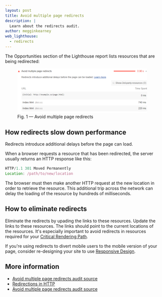 ```yaml
---
layout: post
title: Avoid multiple page redirects
description: |
  Learn about the redirects audit.
author: megginkearney
web_lighthouse:
  - redirects
---
```



The Opportunities section of the Lighthouse report
lists resources that are being redirected: 

<figure class="w-figure">
  <img class="w-screenshot w-screenshot--filled" src="redirects.png" alt="">
  <figcaption class="w-figcaption">
    Fig. 1 — Avoid multiple page redirects
  </figcaption>
</figure>

## How redirects slow down performance

Redirects introduce additional delays before the page can load.

When a browser requests a resource that has been redirected,
the server usually returns an HTTP response like this:

```js
HTTP/1.1 301 Moved Permanently
Location: /path/to/new/location
```

The browser must then make another HTTP request at the new location
in order to retrieve the resource.
This additional trip across the network can delay the loading
of the resource by hundreds of milliseconds.

## How to eliminate redirects

Eliminate the redirects by upading the links to these resources.
Update the links to these resources.
The links should point to the current locations of the resources.
It's especially important to avoid redirects in resources 
required for your [Critical Rendering Path](https://developers.google.com/web/fundamentals/performance/critical-rendering-path/).

If you're using redirects to divert mobile users to the mobile version of your page,
consider re-designing your site to use
[Responsive Design](https://developers.google.com/web/fundamentals/design-and-ux/responsive/).

## More information

- [Avoid multiple page redirects audit source](https://developers.google.com/web/tools/lighthouse/audits/redirects)
- [Redirections in HTTP](https://developer.mozilla.org/en-US/docs/Web/HTTP/Redirections)
- [Avoid multiple page redirects audit source](https://github.com/GoogleChrome/lighthouse/blob/master/lighthouse-core/audits/redirects.js)